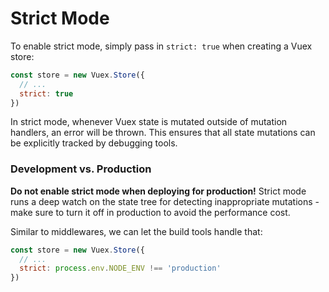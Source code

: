 # Strict Mode

To enable strict mode, simply pass in `strict: true` when creating a Vuex store:

``` js
const store = new Vuex.Store({
  // ...
  strict: true
})
```

In strict mode, whenever Vuex state is mutated outside of mutation handlers, an error will be thrown. This ensures that all state mutations can be explicitly tracked by debugging tools.

### Development vs. Production

**Do not enable strict mode when deploying for production!** Strict mode runs a deep watch on the state tree for detecting inappropriate mutations - make sure to turn it off in production to avoid the performance cost.

Similar to middlewares, we can let the build tools handle that:

``` js
const store = new Vuex.Store({
  // ...
  strict: process.env.NODE_ENV !== 'production'
})
```
